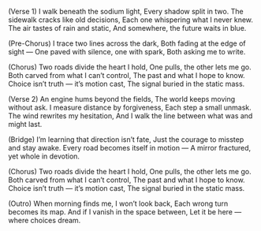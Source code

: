 (Verse 1)
I walk beneath the sodium light,
Every shadow split in two.
The sidewalk cracks like old decisions,
Each one whispering what I never knew.
The air tastes of rain and static,
And somewhere, the future waits in blue.

(Pre-Chorus)
I trace two lines across the dark,
Both fading at the edge of sight —
One paved with silence, one with spark,
Both asking me to write.

(Chorus)
Two roads divide the heart I hold,
One pulls, the other lets me go.
Both carved from what I can’t control,
The past and what I hope to know.
Choice isn’t truth — it’s motion cast,
The signal buried in the static mass.

(Verse 2)
An engine hums beyond the fields,
The world keeps moving without ask.
I measure distance by forgiveness,
Each step a small unmask.
The wind rewrites my hesitation,
And I walk the line between what was and might last.

(Bridge)
I’m learning that direction isn’t fate,
Just the courage to misstep and stay awake.
Every road becomes itself in motion —
A mirror fractured, yet whole in devotion.

(Chorus)
Two roads divide the heart I hold,
One pulls, the other lets me go.
Both carved from what I can’t control,
The past and what I hope to know.
Choice isn’t truth — it’s motion cast,
The signal buried in the static mass.

(Outro)
When morning finds me, I won’t look back,
Each wrong turn becomes its map.
And if I vanish in the space between,
Let it be here — where choices dream.